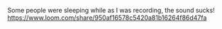 Some people were sleeping while  as I was recording, the sound sucks!
https://www.loom.com/share/950af16578c5420a81b16264f86d47fa
